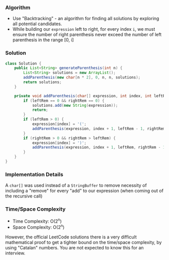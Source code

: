 ### Algorithm

- Use "Backtracking" - an algorithm for finding all solutions by exploring all potential candidates.
- While building our `expression` left to right, for every index `i`, we must ensure the number of right parenthesis never exceed the number of left parenthesis in the range [0, i]

### Solution

```java
class Solution {
    public List<String> generateParenthesis(int n) {
        List<String> solutions = new ArrayList();
        addParenthesis(new char[n * 2], 0, n, n, solutions);
        return solutions;
    }

    private void addParenthesis(char[] expression, int index, int leftRem, int rightRem, List<String> solutions) {
        if (leftRem == 0 && rightRem == 0) {
            solutions.add(new String(expression));
            return;
        }
        if (leftRem > 0) {
            expression[index] = '(';
            addParenthesis(expression, index + 1, leftRem - 1, rightRem, solutions);
        }
        if (rightRem > 0 && rightRem > leftRem) {
            expression[index] = ')';
            addParenthesis(expression, index + 1, leftRem, rightRem - 1, solutions);
        }
    }
}
```

### Implementation Details

A `char[]` was used instead of a `StringBuffer` to remove necessity of including a "remove" for every "add" to our expression (when coming out of the recursive call)

### Time/Space Complexity

-  Time Complexity: O(2<sup>n</sup>)
- Space Complexity: O(2<sup>n</sup>)

However, the official LeetCode solutions there is a very difficult mathematical proof to get a tighter bound on the time/space complexity, by using "Catalan" numbers. You are not expected to know this for an interview.
